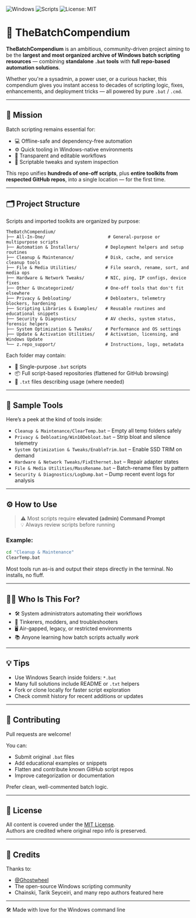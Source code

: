 ![Windows](https://img.shields.io/badge/platform-Windows-blue)
![Scripts](https://img.shields.io/badge/scripts-500%2B-green)
![License: MIT](https://img.shields.io/badge/license-MIT-brightgreen)

# 🧰 TheBatchCompendium

**TheBatchCompendium** is an ambitious, community-driven project aiming to be the **largest and most organized archive of Windows batch scripting resources** — combining **standalone `.bat` tools** with **full repo-based automation solutions**.

Whether you're a sysadmin, a power user, or a curious hacker, this compendium gives you instant access to decades of scripting logic, fixes, enhancements, and deployment tricks — all powered by pure `.bat` / `.cmd`.

---

## 🚀 Mission

Batch scripting remains essential for:

- 💻 Offline-safe and dependency-free automation
- ⚙️ Quick tooling in Windows-native environments
- 🔎 Transparent and editable workflows
- 🧪 Scriptable tweaks and system inspection

This repo unifies **hundreds of one-off scripts**, plus **entire toolkits from respected GitHub repos**, into a single location — for the first time.

---

## 🗂 Project Structure

Scripts and imported toolkits are organized by purpose:

```
TheBatchCompendium/
├── All-In-One/                        # General-purpose or multipurpose scripts
├── Automation & Installers/          # Deployment helpers and setup routines
├── Cleanup & Maintenance/            # Disk, cache, and service cleanup tools
├── File & Media Utilities/           # File search, rename, sort, and media ops
├── Hardware & Network Tweaks/        # NIC, ping, IP configs, device fixes
├── Other & Uncategorized/            # One-off tools that don't fit elsewhere
├── Privacy & Debloating/             # Debloaters, telemetry blockers, hardening
├── Scripting Libraries & Examples/   # Reusable routines and educational snippets
├── Security & Diagnostics/           # AV checks, system status, forensic helpers
├── System Optimization & Tweaks/     # Performance and OS settings
├── Update & Activation Utilities/    # Activation, licensing, and Windows Update
└── z.repo_support/                   # Instructions, logs, metadata
```

Each folder may contain:
- 🧾 Single-purpose `.bat` scripts
- 📦 Full script-based repositories (flattened for GitHub browsing)
- 🔧 `.txt` files describing usage (where needed)

---

## 🧪 Sample Tools

Here’s a peek at the kind of tools inside:

- `Cleanup & Maintenance/ClearTemp.bat` – Empty all temp folders safely
- `Privacy & Debloating/Win10Debloat.bat` – Strip bloat and silence telemetry
- `System Optimization & Tweaks/EnableTrim.bat` – Enable SSD TRIM on demand
- `Hardware & Network Tweaks/FixEthernet.bat` – Repair adapter states
- `File & Media Utilities/MassRename.bat` – Batch-rename files by pattern
- `Security & Diagnostics/LogDump.bat` – Dump recent event logs for analysis

---

## ⚙️ How to Use

> ⚠️ Most scripts require **elevated (admin) Command Prompt**  
> 💡 Always review scripts before running

### Example:

```bat
cd "Cleanup & Maintenance"
ClearTemp.bat
```

Most tools run as-is and output their steps directly in the terminal. No installs, no fluff.

---

## 🙋‍♂️ Who Is This For?

- 🛠 System administrators automating their workflows
- 🧪 Tinkerers, modders, and troubleshooters
- 🖥️ Air-gapped, legacy, or restricted environments
- 📚 Anyone learning how batch scripts actually *work*

---

## 💡 Tips

- Use Windows Search inside folders: `*.bat`
- Many full solutions include README or `.txt` helpers
- Fork or clone locally for faster script exploration
- Check commit history for recent additions or updates

---

## 🤝 Contributing

Pull requests are welcome!

You can:
- Submit original `.bat` files
- Add educational examples or snippets
- Flatten and contribute known GitHub script repos
- Improve categorization or documentation

Prefer clean, well-commented batch logic.

---

## 🔐 License

All content is covered under the [MIT License](LICENSE.md).  
Authors are credited where original repo info is preserved.

---

## 🙏 Credits

Thanks to:
- [@GhostwheeI](https://github.com/GhostwheeI)
- The open-source Windows scripting community
- Chainski, Tarik Seyceiri, and many repo authors featured here

---

🛠️ Made with love for the Windows command line
